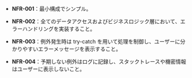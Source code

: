 - **NFR-001**：最小構成でシンプル。

- **NFR-002**：全てのデータアクセスおよびビジネスロジック層において、エラーハンドリングを実装すること。

- **NFR-003**：例外発生時は try-catch を用いて処理を制御し、ユーザーに分かりやすいエラーメッセージを表示すること。

- **NFR-004**：予期しない例外はログに記録し、スタックトレースや機密情報はユーザーに表示しないこと。